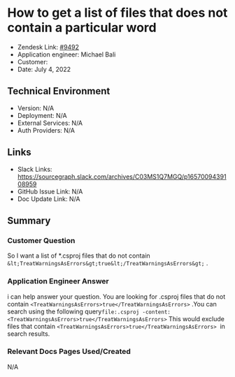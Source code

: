 
# How to get a list of files that does not contain a particular word <!-- Ticket Title  Hint: include keywords to make it searchable -->

- Zendesk Link: [#9492](https://sourcegraph.zendesk.com/agent/tickets/9492)
- Application engineer: Michael Bali
- Customer: <!-- Redact if this contains personally identifying information -->
- Date: July 4, 2022

<!-- Data populated from integration, speak to Ben Gordon or Michael Bali if not working -->
<!-- During Internal team trial, fill missing data manually (we are waiting for all data to sync) -->

## Technical Environment
- Version: ​N/A
- Deployment: N/A
- External Services: N/A
- Auth Providers: N/A


## Links
<!-- Data for application engineer manual entry -->
- Slack Links: https://sourcegraph.slack.com/archives/C03MS1Q7MGQ/p1657009439108959
- GitHub Issue Link: N/A
- Doc Update Link: N/A

## Summary
### Customer Question
So I want a list of *.csproj files that do not contain `&lt;TreatWarningsAsErrors&gt;true&lt;/TreatWarningsAsErrors&gt;` .

### Application Engineer Answer
i can help answer your question.
You are looking for .csproj files that do not contain `<TreatWarningsAsErrors>true</TreatWarningsAsErrors>` .You can search using the following query`file:.csproj -content:<TreatWarningsAsErrors>true</TreatWarningsAsErrors>` This would exclude files that contain `<TreatWarningsAsErrors>true</TreatWarningsAsErrors>`  in search results.
### Relevant Docs Pages Used/Created
N/A
<!-- Once complete, upload a copy to https://github.com/sourcegraph/support-tools-internal/tree/main/resolved-tickets as a .md file -->
<!-- Name the file 9492.md -->
